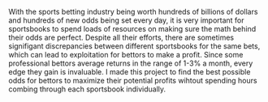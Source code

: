 With the sports betting industry being worth hundreds of billions of dollars and hundreds of new odds being set every day, it is very important for sportsbooks to spend loads of resources on making sure the math behind their odds are perfect. Despite all their efforts, there are sometimes signifigant discrepancies between different sportsbooks for the same bets, which can lead to exploitation for bettors to make a profit. Since some professional bettors average returns in the range of 1-3% a month, every edge they gain is invaluable. I made this project to find the best possible odds for bettors to maximize their potential profits wihtout spending hours combing through each sportsbook individually.
